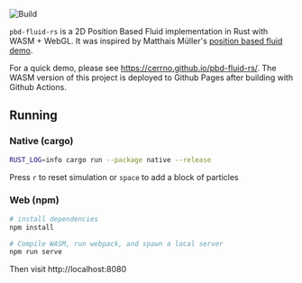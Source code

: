 ![Build](https://github.com/cerrno/pbd-fluid-rs/actions/workflows/main.yml/badge.svg)

`pbd-fluid-rs` is a 2D Position Based Fluid implementation in Rust with WASM + WebGL. It was inspired by Matthais Müller's [position based fluid demo](https://matthias-research.github.io/pages/challenges/fluid2d.html).

For a quick demo, please see https://cerrno.github.io/pbd-fluid-rs/. The WASM version of this project is deployed to Github Pages after building with Github Actions.

## Running
### Native (cargo)
```bash
RUST_LOG=info cargo run --package native --release
```
Press `r` to reset simulation or `space` to add a block of particles

### Web (npm)
```bash
# install dependencies
npm install

# Compile WASM, run webpack, and spawn a local server
npm run serve
```
Then visit http://localhost:8080
